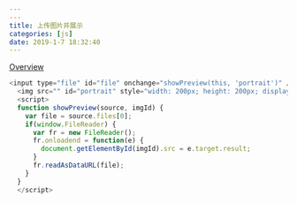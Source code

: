```yaml
---
---
title: 上传图片并展示
categories: [js]
date: 2019-1-7 18:32:40
---
```

[Overview](https://mp.csdn.net/)
<!-- # [H5](https://vjudge.net/problem/OpenJ_Bailian-1000)
code -->
```js
<input type="file" id="file" onchange="showPreview(this, 'portrait')" />
  <img src="" id="portrait" style="width: 200px; height: 200px; display: block;" />
  <script>
  function showPreview(source, imgId) {
    var file = source.files[0];
    if(window.FileReader) {
      var fr = new FileReader();
      fr.onloadend = function(e) {
        document.getElementById(imgId).src = e.target.result;
      }
      fr.readAsDataURL(file);
    }
  }
  </script>
```